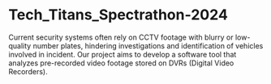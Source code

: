 # Tech_Titans_Spectrathon-2024
Current security systems often rely on CCTV footage with blurry or low-quality number plates, hindering investigations and identification of vehicles involved in incident. Our project aims to develop a software tool that analyzes pre-recorded video footage stored on DVRs (Digital Video Recorders).

